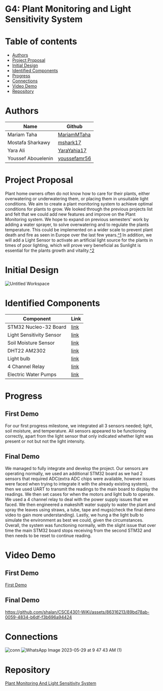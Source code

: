 # G4: Plant Monitoring and Light Sensitivity System

# Table of contents

* [Authors ](https://github.com/shalan/CSCE4301-WiKi/wiki/G4:-Plant-Monitoring-And-Light-Sensitivity-System#authors)
* [Project Proposal ](https://github.com/shalan/CSCE4301-WiKi/wiki/G4:-Plant-Monitoring-And-Light-Sensitivity-System#project-proposal)
* [Initial Design](https://github.com/shalan/CSCE4301-WiKi/wiki/G4:-Plant-Monitoring-And-Light-Sensitivity-System#initial-design)
* [Identified Components](https://github.com/shalan/CSCE4301-WiKi/wiki/G4:-Plant-Monitoring-And-Light-Sensitivity-System#identified-components)
* [Progress](https://github.com/shalan/CSCE4301-WiKi/wiki/G4:-Plant-Monitoring-And-Light-Sensitivity-System#progress)
* [Connections](https://github.com/shalan/CSCE4301-WiKi/wiki/G4:-Plant-Monitoring-And-Light-Sensitivity-System#Connections)
* [Video Demo](https://github.com/shalan/CSCE4301-WiKi/wiki/G4:-Plant-Monitoring-And-Light-Sensitivity-System#Video-demo)
* [Repository](https://github.com/shalan/CSCE4301-WiKi/wiki/G4:-Plant-Monitoring-And-Light-Sensitivity-System#repository)

#  Authors

| Name | Github |
-------|-------------
| Mariam Taha | [MariamMTaha](https://github.com/MariamMTaha) |
| Mostafa Sharkawy | [mshark17](https://github.com/mshark17)|
| Yara Ali |  [YaraYahia17](https://github.com/YaraYahia17) |
| Youssef Abouelenin | [youssefamr56](https://github.com/youssefamr56) |

# Project Proposal
Plant home owners often do not know how to care for their plants, either overwatering or underwatering them, or placing them in unsuitable light conditions. We aim to create a plant monitoring system to achieve optimal conditions for plants to grow. We looked through the previous projects list and felt that we could add new features and improve on the Plant Monitoring system. We hope to expand on previous semesters' work by adding a water sprayer, to solve overwatering and to regulate the plants temperature. This could be implemented on a wider scale to prevent plant death and fire as seen in Europe over the last few years.[^1](https://www.theguardian.com/environment/ng-interactive/2022/jul/26/how-europe-has-been-hit-by-record-fire-damage-and-temperatures) In addition, we will add a Light Sensor to activate an artificial light source for the plants in times of poor lighting, which will prove very beneficial as Sunlight is essential for the plants growth and vitality.[^2](https://royalcitynursery.com/the-importance-of-sun-exposure/)

# Initial Design
![Untitled Workspace](https://github.com/shalan/CSCE4301-WiKi/assets/64726796/5aa8df21-208d-4fa9-87af-0c05ae0f59a5)


# Identified Components

|Component | Link |
----- | ----
STM32 Nucleo-32 Board| [link](https://www.st.com/en/evaluation-tools/nucleo-l432kc.html)
Light Sensitivity Sensor| [link](https://www.ebay.com/itm/294324682385)
Soil Moisture Sensor | [link](https://www.amazon.eg/-/en/Soil-Moisture-Sensor-Water-level/dp/B0BBSJ5T4V/ref=asc_df_B0BBSJ5T4V/?tag=egoshpadde-21&linkCode=df0&hvadid=545257868396&hvpos=&hvnetw=g&hvrand=2362171226009322883&hvpone=&hvptwo=&hvqmt=&hvdev=c&hvdvcmdl=&hvlocint=&hvlocphy=9112362&hvtargid=pla-1885651757691&psc=1)
DHT22 AM2302| [link](https://ram-e-shop.com/product/sen-dht22/)
Light bulb | [link](https://www.amazon.eg/-/en/4pcs-Philips-Classic-Bulb-Yellow/dp/B09LSHCV3X/ref=asc_df_B09LSHCV3X/?tag=egoshpadde-21&linkCode=df0&hvadid=544932016266&hvpos=&hvnetw=g&hvrand=1049625250042749634&hvpone=&hvptwo=&hvqmt=&hvdev=c&hvdvcmdl=&hvlocint=&hvlocphy=9112362&hvtargid=pla-1470772828741&psc=1)
4 Channel Relay | [link](https://grobotronics.com/relay-module-4-channel.html?sl=en)
Electric Water Pumps | [link](https://www.amazon.eg/-/en/Micro-Submersible-Motor-Water-Pumps/dp/B0B7B42GD5/ref=asc_df_B0B7B42GD5/?tag=egoshpadde-21&linkCode=df0&hvadid=544990869016&hvpos=&hvnetw=g&hvrand=13876597576089108457&hvpone=&hvptwo=&hvqmt=&hvdev=c&hvdvcmdl=&hvlocint=&hvlocphy=9112362&hvtargid=pla-1792888376781&psc=1)

# Progress
## First Demo
For our first progress milestone, we integrated all 3 sensors needed; light, soil moisture, and temperature. All sensors appeared to be functioning correctly, apart from the light sensor that only indicated whether light was present or not but not the light intensity.

## Final Demo
We managed to fully integrate and develop the project. Our sensors are operating normally, we used an additional STM32 board as we had 2 sensors that required ADC(extra ADC chips were available, however issues were faced when trying to integrate it with the already existing system), then we used UART to transmit the readings to the main board to display the readings. We then set cases for when the motors and light bulb to operate. We used a 4 channel relay to deal with the power supply issues that we faced. We then engineered a makeshift water supply to water the plant and spray the leaves using straws, a tube, tape and mugs(check the final demo video to gain more understanding). Lastly, we hung a the light bulb to simulate the environment as best we could, given the circumstances. Overall, the system was functioning normally, with the slight issue that over time the main STM32 board stops receiving from the second STM32 and then needs to be reset to continue reading.  

# Video Demo
## First Demo
[First Demo](https://drive.google.com/file/d/1zvWaI1PCF2qrwXPCc2P7tzW1rws4Igpx/view?usp=sharing)

## Final Demo

https://github.com/shalan/CSCE4301-WiKi/assets/86316213/89bd78ab-0059-4834-b6df-f3b696a94424



# Connections
![conn](https://github.com/shalan/CSCE4301-WiKi/assets/86316213/75bd192f-5730-4406-be51-b9a27d3720d5)
![WhatsApp Image 2023-05-29 at 9 47 43 AM (1)](https://github.com/shalan/CSCE4301-WiKi/assets/98087465/2efb87e9-be88-47e0-b53d-401e789cfdb0)



# Repository
[Plant Monitoring And Light Sensitivity System](https://github.com/mshark17/Plant-Monitoring-and-Light-Sensitivity-System)

